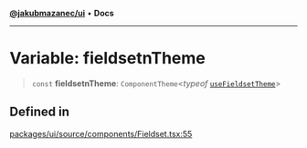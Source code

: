 [**@jakubmazanec/ui**](../README.md) • **Docs**

---

# Variable: fieldsetnTheme

> `const` **fieldsetnTheme**: `ComponentTheme`\<_typeof_
> [`useFieldsetTheme`](../functions/useFieldsetTheme.md)\>

## Defined in

[packages/ui/source/components/Fieldset.tsx:55](https://github.com/jakubmazanec/tools/blob/4ad59c6b8eb7868ab1902d25f4c1aae28b28a6e4/packages/ui/source/components/Fieldset.tsx#L55)
